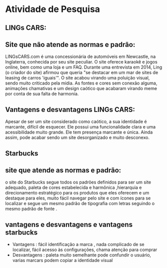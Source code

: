 # Atividade de Pesquisa
## LINGs CARS:
## Site que não atende as normas e padrão:
LINGsCARS.com é uma concessionária de automóveis em Newcastle, na Inglaterra, conhecida por seu site peculiar. O site oferece karaokê e jogos online, bem como uma loja e um FAQ. Durante uma entrevista em 2014, Ling (o criador do site) afirmou que queria "se destacar em um mar de sites de leasing de carros 'iguais'". O site acabou virando uma poluição visual, sendo muito criticado pela mídia. As fontes e cores sem conexão alguma, animações chamativas e um design caótico que acabaram virando meme por conta de sua falta de harmonia. 


## Vantagens e desvantagens LINGs CARS:
Apesar de ser um site considerado como caótico, a sua identidade é marcante, difícil de esquecer. Ele possui uma funcionalidade clara e uma acessibilidade muito grande. Ele tem presença marcante e única. Ainda assim, pode acabar sendo um site desorganizado e muito desconexo.

## Starbucks
## site que atende as normas e  padrão:
o site do Starbucks segue todos os padrões definidos para ser um site adequado, paleta de cores estabelecida e harmônica ,hierarquia e direcionamento estratégico para os produtos que eles oferecem e um destaque para eles, muito fácil navegar pelo site e com ícones para se localizar e segue um mesmo padrão de tipografia com letras seguindo o mesmo padrão de fonte .
## vantagens e desvantagens e vantagens starbucks
- Vantagens : fácil identificação a marca , nada complicado de se localizar, fácil acesso às configurações, chama atenção para comprar
- Desvantagens : paleta muito semelhante pode confundir o usuário, varias marcars podem copiar a identidade visual
